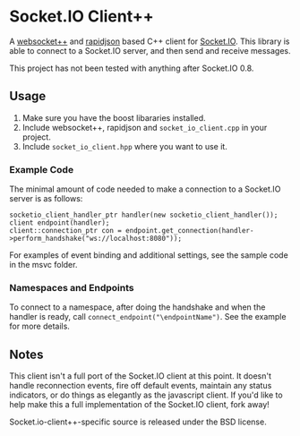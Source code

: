 # Socket.IO Client++
A [websocket++](https://github.com/zaphoyd/websocketpp) and [rapidjson](https://github.com/miloyip/rapidjson) based C++ client for [Socket.IO](https://github.com/LearnBoost/socket.io).
This library is able to connect to a Socket.IO server, and then send and receive messages.

This project has not been tested with anything after Socket.IO 0.8.

## Usage
1. Make sure you have the boost libararies installed.
2. Include websocket++, rapidjson and `socket_io_client.cpp` in your project.
3. Include `socket_io_client.hpp` where you want to use it.

### Example Code
The minimal amount of code needed to make a connection to a Socket.IO server is as follows:

	socketio_client_handler_ptr handler(new socketio_client_handler());
	client endpoint(handler);
	client::connection_ptr con = endpoint.get_connection(handler->perform_handshake("ws://localhost:8080"));
 
 For examples of event binding and additional settings, see the sample code in the msvc folder.

### Namespaces and Endpoints
To connect to a namespace, after doing the handshake and when the handler is ready, call `connect_endpoint("\endpointName")`. See the example for more details.
 
## Notes
This client isn't a full port of the Socket.IO client at this point. It doesn't handle reconnection events, fire off default events, maintain any status indicators, or do things as elegantly as the javascript client. If you'd like to help make this a full implementation of the Socket.IO client, fork away!

Socket.io-client++-specific source is released under the BSD license.